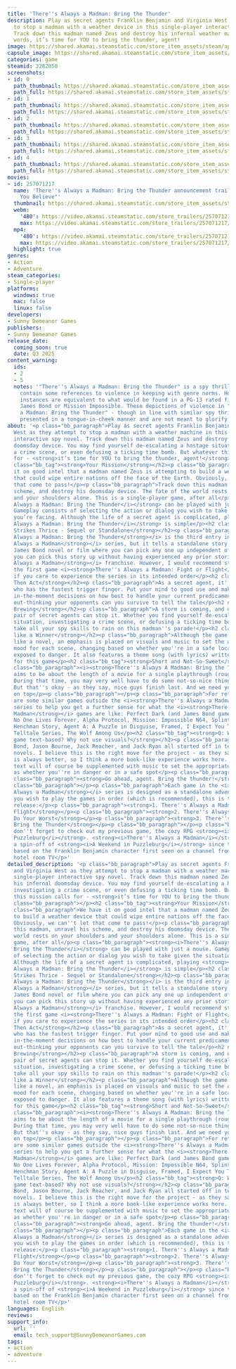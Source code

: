 ```yaml
---
title: 'There''s Always a Madman: Bring the Thunder'
description: Play as secret agents Franklin Benjamin and Virginia West as they attempt
  to stop a madman with a weather device in this single-player interactive spy novel.
  Track down this madman named Zeus and destroy his infernal weather machine. In other
  words, it’s time for YOU to bring the thunder, agent!
image: https://shared.akamai.steamstatic.com/store_item_assets/steam/apps/3282050/header.jpg?t=1732469902
capsule_image: https://shared.akamai.steamstatic.com/store_item_assets/steam/apps/3282050/3d8e362fcd393a01882ea78e1eceae09fe8d81ab/capsule_231x87.jpg?t=1732469902
categories: game
steamid: 3282050
screenshots:
- id: 0
  path_thumbnail: https://shared.akamai.steamstatic.com/store_item_assets/steam/apps/3282050/ss_c130ad5be82028e0a3ef6c1d0088e7dad22f7d45.600x338.jpg?t=1732469902
  path_full: https://shared.akamai.steamstatic.com/store_item_assets/steam/apps/3282050/ss_c130ad5be82028e0a3ef6c1d0088e7dad22f7d45.1920x1080.jpg?t=1732469902
- id: 1
  path_thumbnail: https://shared.akamai.steamstatic.com/store_item_assets/steam/apps/3282050/ss_a3f8f001aa8423f5a1abb286bf5b53f72782dabd.600x338.jpg?t=1732469902
  path_full: https://shared.akamai.steamstatic.com/store_item_assets/steam/apps/3282050/ss_a3f8f001aa8423f5a1abb286bf5b53f72782dabd.1920x1080.jpg?t=1732469902
- id: 2
  path_thumbnail: https://shared.akamai.steamstatic.com/store_item_assets/steam/apps/3282050/ss_ff7050be601accb1c04acac31bd91b0226769ba4.600x338.jpg?t=1732469902
  path_full: https://shared.akamai.steamstatic.com/store_item_assets/steam/apps/3282050/ss_ff7050be601accb1c04acac31bd91b0226769ba4.1920x1080.jpg?t=1732469902
- id: 3
  path_thumbnail: https://shared.akamai.steamstatic.com/store_item_assets/steam/apps/3282050/ss_a684c813197de35c58279b8dc3c15a2909b6e7e2.600x338.jpg?t=1732469902
  path_full: https://shared.akamai.steamstatic.com/store_item_assets/steam/apps/3282050/ss_a684c813197de35c58279b8dc3c15a2909b6e7e2.1920x1080.jpg?t=1732469902
- id: 4
  path_thumbnail: https://shared.akamai.steamstatic.com/store_item_assets/steam/apps/3282050/ss_d72800e5eda4609f545db1522b8e20e8c0807921.600x338.jpg?t=1732469902
  path_full: https://shared.akamai.steamstatic.com/store_item_assets/steam/apps/3282050/ss_d72800e5eda4609f545db1522b8e20e8c0807921.1920x1080.jpg?t=1732469902
movies:
- id: 257071217
  name: 'There''s Always a Madman: Bring the Thunder announcement trailer - "Would
    You Believe"'
  thumbnail: https://shared.akamai.steamstatic.com/store_item_assets/steam/apps/257071217/7500ebefe624efbbc112f46a319b2b1dc77e85a3/movie_600x337.jpg?t=1731026953
  webm:
    '480': https://video.akamai.steamstatic.com/store_trailers/257071217/movie480_vp9.webm?t=1731026953
    max: https://video.akamai.steamstatic.com/store_trailers/257071217/movie_max_vp9.webm?t=1731026953
  mp4:
    '480': https://video.akamai.steamstatic.com/store_trailers/257071217/movie480.mp4?t=1731026953
    max: https://video.akamai.steamstatic.com/store_trailers/257071217/movie_max.mp4?t=1731026953
  highlight: true
genres:
- Action
- Adventure
steam_categories:
- Single-player
platforms:
  windows: true
  mac: false
  linux: false
developers:
- Sunny Demeanor Games
publishers:
- Sunny Demeanor Games
release_date:
  coming_soon: true
  date: Q3 2025
content_warning:
  ids:
  - 2
  - 5
  notes: '"There''s Always a Madman: Bring the Thunder" is a spy thriller, so it does
    contain some references to violence in keeping with genre norms. However, such
    instances are equivalent to what would be found in a PG-13 rated film such as
    James Bond or Mission Impossible. These depictions of violence in "There''s Always
    a Madman: Bring the Thunder" - though in line with similar spy thrillers - are
    presented in a tongue-in-cheek manner and are not meant to glorify them.'
about: '<p class="bb_paragraph">Play as secret agents Franklin Benjamin and Virginia
  West as they attempt to stop a madman with a weather machine in this single-player
  interactive spy novel. Track down this madman named Zeus and destroy his infernal
  doomsday device. You may find yourself de-escalating a hostage situation, investigating
  a crime scene, or even defusing a ticking time bomb. But whatever this mission calls
  for - <strong>it’s time for YOU to bring the thunder, agent!</strong></p><p class="bb_paragraph"></p><h2
  class="bb_tag"><strong>Your Mission</strong></h2><p class="bb_paragraph">We have
  it on good intel that a madman named Zeus is attempting to build a weather device
  that could wipe entire nations off the face of the Earth. Obviously, we can''t let
  that come to pass!</p><p class="bb_paragraph">Track down this madman, unravel his
  scheme, and destroy his doomsday device. The fate of the world rests on your shoulders
  and your shoulders alone. This is a single-player game, after all</p><p class="bb_paragraph"><strong><i>There''s
  Always a Madman: Bring the Thunder</i></strong> can be played with just a mouse.
  Gameplay consists of selecting the action or dialog you wish to take given the situation
  you’re facing. Although the life of a secret agent is complicated, playing <strong><i>There''s
  Always a Madman: Bring the Thunder</i></strong> is simple</p><h2 class="bb_tag"><strong>Lightning
  Strikes Thrice - Sequel or Standalone</strong></h2><p class="bb_paragraph"><i><strong>There''s
  Always a Madman: Bring the Thunder</strong></i> is the third entry in the <i><strong>There''s
  Always a Madman</strong></i> series, but it tells a standalone story. Like a classic
  James Bond novel or film where you can pick any one up independent of the rest,
  you can pick this story up without having experienced any prior stories in the <i><strong>There''s
  Always a Madman</strong></i> franchise. However, I would recommend starting with
  the first game <i><strong>There''s Always a Madman: Fight or Flight</strong></i>
  if you care to experience the series in its intended order</p><h2 class="bb_tag"><strong>Forecast,
  Then Act</strong></h2><p class="bb_paragraph">As a secret agent, it''s not about
  who has the fastest trigger finger. Put your mind to good use and make intelligent
  in-the-moment decisions on how best to handle your current predicament. Only by
  out-thinking your opponents can you survive to tell the tale</p><h2 class="bb_tag"><strong>Storm''s
  Brewing</strong></h2><p class="bb_paragraph">A storm is coming, and only our top
  pair of secret agents can stop it. Whether you find yourself de-escalating a hostage
  situation, investigating a crime scene, or defusing a ticking time bomb - it''ll
  take all your spy skills to rain on this madman''s parade!</p><h2 class="bb_tag"><strong>Sounds
  like a Winner</strong></h2><p class="bb_paragraph">Although the game is text-based
  like a novel, an emphasis is placed on visuals and music to set the appropriate
  mood for each scene, changing based on whether you''re in a safe location or you''re
  exposed to danger. It also features a theme song (with lyrics) written specifically
  for this game</p><h2 class="bb_tag"><strong>Short and Not-So-Sweet</strong></h2><p
  class="bb_paragraph"><i><strong>There''s Always A Madman: Bring the Thunder</strong></i>
  aims to be about the length of a movie for a single playthrough (roughly two hours).
  During that time, you may very well have to do some not-so-nice things to succeed.
  But that''s okay - as they say, nice guys finish last. And we need you to come out
  on top</p><p class="bb_paragraph"></p><p class="bb_paragraph">For reference, here
  are some similar games outside the <i><strong>There''s Always a Madman</strong></i>
  series to help you get a further sense for what the <i><strong>There''s Always A
  Madman</strong></i> games are like: Perfect Dark (and James Bond games like GoldenEye),
  No One Lives Forever, Alpha Protocol, Mission: Impossible N64, Splinter Cell games,
  Henchman Story, Agent A: A Puzzle in Disguise, Framed, I Expect You To Die, Batman
  Telltale Series, The Wolf Among Us</p><h2 class="bb_tag"><strong>Q: Why make this
  game text-based? Why not use visuals?</strong></h2><p class="bb_paragraph">A: James
  Bond, Jason Bourne, Jack Reacher, and Jack Ryan all started off in text format with
  novels. I believe this is the right move for the project - as they say, the book
  is always better, so I think a more book-like experience works here. The game''s
  text will of course be supplemented with music to set the appropriate mood, such
  as whether you''re in danger or in a safe spot</p><p class="bb_paragraph"></p><p
  class="bb_paragraph"><strong>Go ahead, agent. Bring the thunder!</strong></p><p
  class="bb_paragraph"></p><p class="bb_paragraph">Each game in the <i><strong>There''s
  Always a Madman</strong></i> series is designed as a standalone adventure, but if
  you wish to play the games in order (which is recommended), this is the order of
  release:</p><p class="bb_paragraph"><strong>1. There''s Always a Madman: Fight or
  Flight</strong></p><p class="bb_paragraph"><strong>2. There''s Always a Madman:
  Do Your Worst</strong></p><p class="bb_paragraph"><strong>3. There''s Always a Madman:
  Bring the Thunder</strong></p><p class="bb_paragraph"></p><p class="bb_paragraph">And
  don''t forget to check out my previous game, the cozy RPG <strong><i>A Weekend in
  Puzzleburg</i></strong>. <strong><i>There''s Always a Madman</i></strong> is technically
  a spin-off of <strong><i>A Weekend in Puzzleburg</i></strong> since the series is
  based on the Franklin Benjamin character first seen on a channel from the Puzzleburg
  hotel room TV</p>'
detailed_description: '<p class="bb_paragraph">Play as secret agents Franklin Benjamin
  and Virginia West as they attempt to stop a madman with a weather machine in this
  single-player interactive spy novel. Track down this madman named Zeus and destroy
  his infernal doomsday device. You may find yourself de-escalating a hostage situation,
  investigating a crime scene, or even defusing a ticking time bomb. But whatever
  this mission calls for - <strong>it’s time for YOU to bring the thunder, agent!</strong></p><p
  class="bb_paragraph"></p><h2 class="bb_tag"><strong>Your Mission</strong></h2><p
  class="bb_paragraph">We have it on good intel that a madman named Zeus is attempting
  to build a weather device that could wipe entire nations off the face of the Earth.
  Obviously, we can''t let that come to pass!</p><p class="bb_paragraph">Track down
  this madman, unravel his scheme, and destroy his doomsday device. The fate of the
  world rests on your shoulders and your shoulders alone. This is a single-player
  game, after all</p><p class="bb_paragraph"><strong><i>There''s Always a Madman:
  Bring the Thunder</i></strong> can be played with just a mouse. Gameplay consists
  of selecting the action or dialog you wish to take given the situation you’re facing.
  Although the life of a secret agent is complicated, playing <strong><i>There''s
  Always a Madman: Bring the Thunder</i></strong> is simple</p><h2 class="bb_tag"><strong>Lightning
  Strikes Thrice - Sequel or Standalone</strong></h2><p class="bb_paragraph"><i><strong>There''s
  Always a Madman: Bring the Thunder</strong></i> is the third entry in the <i><strong>There''s
  Always a Madman</strong></i> series, but it tells a standalone story. Like a classic
  James Bond novel or film where you can pick any one up independent of the rest,
  you can pick this story up without having experienced any prior stories in the <i><strong>There''s
  Always a Madman</strong></i> franchise. However, I would recommend starting with
  the first game <i><strong>There''s Always a Madman: Fight or Flight</strong></i>
  if you care to experience the series in its intended order</p><h2 class="bb_tag"><strong>Forecast,
  Then Act</strong></h2><p class="bb_paragraph">As a secret agent, it''s not about
  who has the fastest trigger finger. Put your mind to good use and make intelligent
  in-the-moment decisions on how best to handle your current predicament. Only by
  out-thinking your opponents can you survive to tell the tale</p><h2 class="bb_tag"><strong>Storm''s
  Brewing</strong></h2><p class="bb_paragraph">A storm is coming, and only our top
  pair of secret agents can stop it. Whether you find yourself de-escalating a hostage
  situation, investigating a crime scene, or defusing a ticking time bomb - it''ll
  take all your spy skills to rain on this madman''s parade!</p><h2 class="bb_tag"><strong>Sounds
  like a Winner</strong></h2><p class="bb_paragraph">Although the game is text-based
  like a novel, an emphasis is placed on visuals and music to set the appropriate
  mood for each scene, changing based on whether you''re in a safe location or you''re
  exposed to danger. It also features a theme song (with lyrics) written specifically
  for this game</p><h2 class="bb_tag"><strong>Short and Not-So-Sweet</strong></h2><p
  class="bb_paragraph"><i><strong>There''s Always A Madman: Bring the Thunder</strong></i>
  aims to be about the length of a movie for a single playthrough (roughly two hours).
  During that time, you may very well have to do some not-so-nice things to succeed.
  But that''s okay - as they say, nice guys finish last. And we need you to come out
  on top</p><p class="bb_paragraph"></p><p class="bb_paragraph">For reference, here
  are some similar games outside the <i><strong>There''s Always a Madman</strong></i>
  series to help you get a further sense for what the <i><strong>There''s Always A
  Madman</strong></i> games are like: Perfect Dark (and James Bond games like GoldenEye),
  No One Lives Forever, Alpha Protocol, Mission: Impossible N64, Splinter Cell games,
  Henchman Story, Agent A: A Puzzle in Disguise, Framed, I Expect You To Die, Batman
  Telltale Series, The Wolf Among Us</p><h2 class="bb_tag"><strong>Q: Why make this
  game text-based? Why not use visuals?</strong></h2><p class="bb_paragraph">A: James
  Bond, Jason Bourne, Jack Reacher, and Jack Ryan all started off in text format with
  novels. I believe this is the right move for the project - as they say, the book
  is always better, so I think a more book-like experience works here. The game''s
  text will of course be supplemented with music to set the appropriate mood, such
  as whether you''re in danger or in a safe spot</p><p class="bb_paragraph"></p><p
  class="bb_paragraph"><strong>Go ahead, agent. Bring the thunder!</strong></p><p
  class="bb_paragraph"></p><p class="bb_paragraph">Each game in the <i><strong>There''s
  Always a Madman</strong></i> series is designed as a standalone adventure, but if
  you wish to play the games in order (which is recommended), this is the order of
  release:</p><p class="bb_paragraph"><strong>1. There''s Always a Madman: Fight or
  Flight</strong></p><p class="bb_paragraph"><strong>2. There''s Always a Madman:
  Do Your Worst</strong></p><p class="bb_paragraph"><strong>3. There''s Always a Madman:
  Bring the Thunder</strong></p><p class="bb_paragraph"></p><p class="bb_paragraph">And
  don''t forget to check out my previous game, the cozy RPG <strong><i>A Weekend in
  Puzzleburg</i></strong>. <strong><i>There''s Always a Madman</i></strong> is technically
  a spin-off of <strong><i>A Weekend in Puzzleburg</i></strong> since the series is
  based on the Franklin Benjamin character first seen on a channel from the Puzzleburg
  hotel room TV</p>'
languages: English
reviews:
support_info:
  url: ''
  email: tech_support@SunnyDemeanorGames.com
tags:
- action
- adventure
---
```


